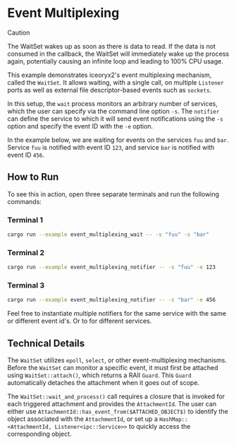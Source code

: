 # Event Multiplexing

> [!CAUTION]
> The WaitSet wakes up as soon as there is data to read. If the data
> is not consumed in the callback, the WaitSet will immediately wake
> up the process again, potentially causing an infinite loop and leading
> to 100% CPU usage.

This example demonstrates iceoryx2's event multiplexing mechanism,
called the `WaitSet`. It allows waiting, with a single call, on
multiple `Listener` ports as well as external file descriptor-based
events such as `sockets`.

In this setup, the `wait` process monitors an arbitrary number of
services, which the user can specify via the command line option `-s`.
The `notifier` can define the service to which it will send event
notifications using the `-s` option and specify the event ID with
the `-e` option.

In the example below, we are waiting for events on the services `fuu` and
`bar`. Service `fuu` is notified with event ID `123`, and service `bar` is
notified with event ID `456`.

## How to Run

To see this in action, open three separate terminals and run the following
commands:

### Terminal 1

```sh
cargo run --example event_multiplexing_wait -- -s "fuu" -s "bar"
```

### Terminal 2

```sh
cargo run --example event_multiplexing_notifier -- -s "fuu" -e 123
```

### Terminal 3

```sh
cargo run --example event_multiplexing_notifier -- -s "bar" -e 456
```

Feel free to instantiate multiple notifiers for the same service with the same
or different event id's. Or to for different services.

## Technical Details

The `WaitSet` utilizes `epoll`, `select`, or other event-multiplexing
mechanisms. Before the `WaitSet` can monitor a specific event, it must first be
attached using `WaitSet::attach()`, which returns a RAII `Guard`. This `Guard`
automatically detaches the attachment when it goes out of scope.

The `WaitSet::wait_and_process()` call requires a closure that is invoked for each
triggered attachment and provides the `AttachmentId`. The user can either use
`AttachmentId::has_event_from($ATTACHED_OBJECT$)` to identify the object
associated with the `AttachmentId`, or set up a
`HashMap::<AttachmentId, Listener<ipc::Service>>` to quickly access the
corresponding object.

